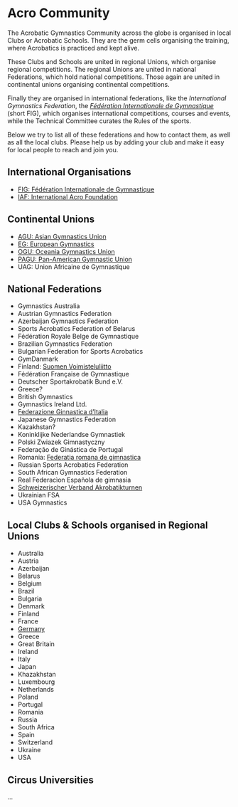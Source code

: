 # Acro Community

The Acrobatic Gymnastics Community across the globe is organised in local Clubs or Acrobatic Schools. They are the germ cells organising the training, where Acrobatics is practiced and kept alive. 

These Clubs and Schools are united in regional Unions, which organise regional competitions. The regional Unions are united in national Federations, which hold national competitions. Those again are united in continental unions organising continental competitions. 

Finally they are organised in international federations, like the *International Gymnastics Federation*, the [*Fédération Internationale de Gymnastique*](https://www.gymnastics.sport/) (short FIG), which organises international competitions, courses and events, while the Technical Committee curates the Rules of the sports. 

Below we try to list all of these federations and how to contact them, as well as all the local clubs. Please help us by adding your club and make it easy for local people to reach and join you.


## International Organisations

* [FIG: Fédération Internationale de Gymnastique](https://www.gymnastics.sport/)
* [IAF: International Acro Foundation](https://www.acrofoundation.com/)


## Continental Unions

* [AGU: Asian Gymnastics Union](https://agu-gymnastics.com/)
* [EG: European Gymnastics](https://www.europeangymnastics.com/)
* [OGU: Oceania Gymnastics Union](https://www.oceaniagymnastics.org/)
* [PAGU: Pan-American Gymnastic Union](https://upag-pagu.com/)
* UAG: Union Africaine de Gymnastique


## National Federations

* Gymnastics Australia
* Austrian Gymnastics Federation
* Azerbaijan Gymnastics Federation
* Sports Acrobatics Federation of Belarus
* Fédération Royale Belge de Gymnastique
* Brazilian Gymnastics Federation
* Bulgarian Federation for Sports Acrobatics
* GymDanmark
* Finland: [Suomen Voimisteluliitto](https://www.voimistelu.fi/)
* Fédération Française de Gymnastique
* Deutscher Sportakrobatik Bund e.V.
* Greece?
* British Gymnastics
* Gymnastics Ireland Ltd.
* [Federazione Ginnastica d’Italia](https://www.federginnastica.it/)
* Japanese Gymnastics Federation
* Kazakhstan?
* Koninklijke Nederlandse Gymnastiek
* Polski Zwiazek Gimnastyczny
* Federação de Ginástica de Portugal
* Romania: [Federatia romana de gimnastica](https://frgimnastica.com/general-pages/istoria-gimnasticii)
* Russian Sports Acrobatics Federation
* South African Gymnastics Federation
* Real Federacìon Española de gimnasia
* [Schweizerischer Verband Akrobatikturnen](https://acrosuisse.ch/)
* Ukrainian FSA
* USA Gymnastics


## Local Clubs & Schools organised in Regional Unions

* Australia
* Austria
* Azerbaijan  
* Belarus
* Belgium
* Brazil
* Bulgaria
* Denmark
* Finland
* France
* [Germany](local/germany)
* Greece
* Great Britain
* Ireland
* Italy
* Japan
* Khazakhstan
* Luxembourg
* Netherlands
* Poland
* Portugal
* Romania
* Russia
* South Africa
* Spain
* Switzerland
* Ukraine
* USA  


## Circus Universities

...
